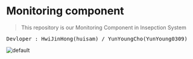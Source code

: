 # Monitoring component
>This repository is our Monitoring Component in Insepction System

<pre>Devloper : HwiJinHong(huisam) / YunYoungCho(YunYoung0309)  </pre>
![default](https://user-images.githubusercontent.com/34855745/42612084-317e9eb8-85d4-11e8-9bb2-aa9a8e3d3e4d.png)
